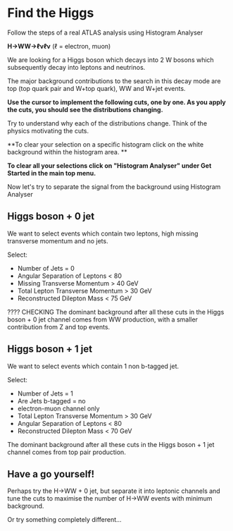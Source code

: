 # Find the Higgs

Follow the steps of a real ATLAS analysis using Histogram Analyser

**H->WW->ℓνℓν** (ℓ = electron, muon)

We are looking for a Higgs boson which decays into 2 W bosons which subsequently decay into leptons and neutrinos. 

The major background contributions to the search in this decay mode are top (top quark pair and W+top quark), WW and W+jet events.

**Use the cursor to implement the following cuts, one by one.
As you apply the cuts, you should see the distributions changing.**  

Try to understand why each of the distributions change.  Think of the physics motivating the cuts.

**To clear your selection on a specific histogram click on the white background within the histogram area. **

**To clear all your selections click on "Histogram Analyser" under Get Started in the main top menu.**


Now let's try to separate the signal from the background using Histogram Analyser

## Higgs boson + 0 jet
We want to select events which contain two leptons, high missing transverse momentum and no jets.  

Select: 

* Number of Jets = 0
* Angular Separation of Leptons < 80
* Missing Transverse Momentum > 40 GeV
* Total Lepton Transverse Momentum > 30 GeV
* Reconstructed Dilepton Mass < 75 GeV

???? CHECKING
The dominant background after all these cuts in the
Higgs boson + 0 jet channel comes from WW
production, with a smaller contribution from Z and top events.

## Higgs boson + 1 jet

We want to select events which contain 1 non b-tagged jet.

Select: 

* Number of Jets = 1
* Are Jets b-tagged = no
* electron-muon channel only
* Total Lepton Transverse Momentum > 30 GeV
* Angular Separation of Leptons < 80
* Reconstructed Dilepton Mass < 70 GeV


The dominant background after all these cuts in the
Higgs boson + 1 jet channel comes from top pair
production.  

## Have a go yourself!

Perhaps try the H→WW + 0 jet, but separate it into leptonic channels and tune the cuts to maximise the number of H→WW events with minimum background.  

Or try something completely different...

